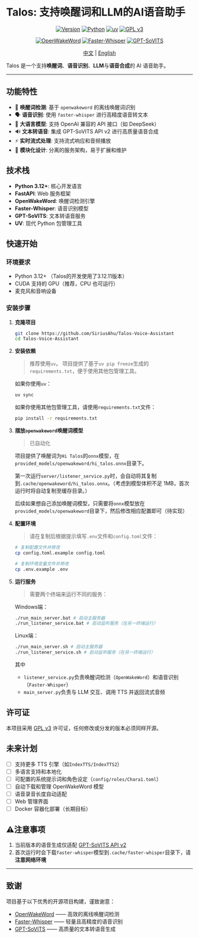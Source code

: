 # Talos: 支持唤醒词和LLM的AI语音助手

<div align="center">

<!-- python 3.12 -->
<!-- uv --> 
<!-- GPL v3 -->
[![Version](https://img.shields.io/badge/version-0.1.0-blue)](https://github.com/SiriusAhu/Talos-Voice-Assistant/releases)
[![Python](https://img.shields.io/badge/python-3.12.11-blue?logo=python)](https://www.python.org/downloads/release/python-31211/) 
[![uv](https://img.shields.io/endpoint?url=https://raw.githubusercontent.com/astral-sh/uv/main/assets/badge/v0.json)](https://github.com/astral-sh/uv) 
[![GPL v3](https://img.shields.io/badge/License-GPLv3-blue.svg)](https://www.gnu.org/licenses/gpl-3.0)

[![OpenWakeWord](https://img.shields.io/badge/OpenWakeWord-onnx-orange?logo=sound)](https://github.com/dscripka/openWakeWord)
[![Faster-Whisper](https://img.shields.io/badge/Faster--Whisper-ASR-green?logo=whisper)](https://github.com/SYSTRAN/faster-whisper)
[![GPT-SoVITS](https://img.shields.io/badge/GPT--SoVITS-TTS-purple?logo=ai)](https://github.com/RVC-Boss/GPT-SoVITS)

</div>

<div align="center">

[中文](README_zh.md) | [English](README.md)

</div>


Talos 是一个支持**唤醒词**、**语音识别**、**LLM**与**语音合成**的 AI 语音助手。

---

## 功能特性

- 🎤 **唤醒词检测**: 基于 `openwakeword` 的离线唤醒词识别
- 🗣️ **语音识别**: 使用 `faster-whisper` 进行高精度语音转文本
- 🤖 **大语言模型**: 支持 OpenAI 兼容的 API 接口（如 DeepSeek）
- 🔊 **文本转语音**: 集成 GPT-SoVITS API v2 进行高质量语音合成
- ⚡ **实时流式处理**: 支持流式响应和音频播放
- 🎯 **模块化设计**: 分离的服务架构，易于扩展和维护

## 技术栈

- **Python 3.12+**: 核心开发语言
- **FastAPI**: Web 服务框架
- **OpenWakeWord**: 唤醒词检测引擎
- **Faster-Whisper**: 语音识别模型
- **GPT-SoVITS**: 文本转语音服务
- **UV**: 现代 Python 包管理工具

## 快速开始

### 环境要求

- Python 3.12+ （Talos的开发使用了3.12.11版本）
- CUDA 支持的 GPU（推荐，CPU 也可运行）
- 麦克风和音响设备

### 安装步骤

1. **克隆项目**
    ```bash
    git clone https://github.com/SiriusAhu/Talos-Voice-Assistant
    cd Talos-Voice-Assistant
    ```

2. **安装依赖**
    > 推荐使用`uv`。
    > 项目提供了基于`uv pip freeze`生成的 `requirements.txt`，便于使用其他包管理工具。

    如果你使用`uv`：
    ```bash
    uv sync
    ```

    如果你使用其他包管理工具，请使用`requirements.txt`文件：
    ```bash
    pip install -r requirements.txt
    ```

3. **摆放`openwakeword`唤醒词模型**
    > 已自动化

    项目提供了唤醒词为`Hi Talos`的`onnx`模型，在`provided_models/openwakeword/hi_talos.onnx`目录下。

    第一次运行`server/listener_service.py`时，会自动将其复制到`.cache/openwakeword/hi_talos.onnx`。（考虑到模型体积不足 1MB，首次运行时将自动复制至缓存目录。）

    后续如果想自己添加唤醒词模型，只需要将`onnx`模型放在`provided_models/openwakeword`目录下，然后修改相应配置即可（待实现）

4. **配置环境**
    > 请在复制后根据提示填写`.env`文件和`config.toml`文件：
    ```bash
    # 复制配置文件并修改
    cp config.toml.example config.toml
    
    # 复制环境变量文件并修改
    cp .env.example .env
    ```


5. **运行服务**
    > 需要两个终端来运行不同的服务：

    Windows端：
    ```bash
    ./run_main_server.bat # 启动主服务器
    ./run_listener_service.bat # 启动监听服务（在另一终端运行）
    ```

    Linux端：
    ```bash
    ./run_main_server.sh # 启动主服务器
    ./run_listener_service.sh # 启动监听服务（在另一终端运行）
    ```

    其中
    - `listener_service.py`负责唤醒词检测（`OpenWakeWord`）和语音识别（`Faster-Whisper`）
    - `main_server.py`负责与 LLM 交互、调用 TTS 并返回流式音频

## 许可证

本项目采用 [GPL v3](https://www.gnu.org/licenses/gpl-3.0) 许可证，任何修改或分发的版本必须同样开源。

## 未来计划

- [ ] 支持更多 TTS 引擎（如`IndexTTS/IndexTTS2`）
- [ ] 多语言支持和本地化
- [ ] 可配置的系统提示词和角色设定（`config/roles/Chara1.toml`）
- [ ] 自动下载和管理 OpenWakeWord 模型
- [ ] 语音录音长度自动适配
- [ ] Web 管理界面
- [ ] Docker 容器化部署（长期目标）

## ⚠️注意事项
1. 当前版本的语音生成仅适配 [GPT-SoVITS API v2](https://github.com/RVC-Boss/GPT-SoVITS/blob/main/api_v2.py)
2. 首次运行时会下载`faster-whisper`模型到`.cache/faster-whisper`目录下，请**注意网络环境**

---

## 致谢

项目基于以下优秀的开源项目构建，谨致谢意：

- [OpenWakeWord](https://github.com/dscripka/openWakeWord) —— 高效的离线唤醒词检测
- [Faster-Whisper](https://github.com/SYSTRAN/faster-whisper) —— 轻量且高精度的语音识别
- [GPT-SoVITS](https://github.com/RVC-Boss/GPT-SoVITS) —— 高质量的文本转语音生成